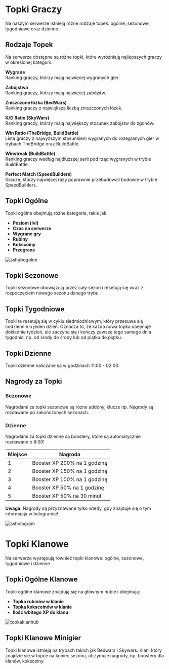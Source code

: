 # Topki Graczy
Na naszym serwerze istnieją różne rodzaje topek: ogólne, sezonowe, tygodniowe oraz dzienne.

## Rodzaje Topek
Na serwerze dostępne są różne topki, które wyróżniają najlepszych graczy w określonej kategorii.

**Wygrane**  
Ranking graczy, którzy mają najwięcej wygranych gier.

**Zabójstwa**  
Ranking graczy, którzy mają najwięcej zabójstw.

**Zniszczone łóżka (BedWars)**  
Ranking graczy z największą liczbą zniszczonych łóżek.

**K/D Ratio (SkyWars)**  
Ranking graczy, którzy mają największy stosunek zabójstw do zgonów.

**Win Ratio (TheBridge, BuildBattle)**  
Lista graczy z najwyższym stosunkiem wygranych do rozegranych gier w trybach TheBridge oraz BuildBattle.

**Winstreak (BuildBattle)**  
Ranking graczy według najdłuższej serii pod rząd wygranych w trybie BuildBattle.

**Perfect Match (SpeedBuilders)**  
Gracze, którzy najwięcej razy poprawnie przebudowali budowle w trybie SpeedBuilders.

## Topki Ogólne
Topki ogólne obejmują różne kategorie, takie jak:

- **Poziom (lvl)**
- **Czas na serwerze**
- **Wygrane gry**
- **Rubiny**
- **Kokscoiny**
- **Przegrane**

![sshubogolne](#)

## Topki Sezonowe
Topki sezonowe obowiązują przez cały sezon i resetują się wraz z rozpoczęciem nowego sezonu danego trybu.

## Topki Tygodniowe
Topki te resetują się w cyklu siedmiodniowym, który przesuwa się codziennie o jeden dzień. Oznacza to, że każda nowa topka obejmuje dokładnie tydzień, ale zaczyna się i kończy zawsze tego samego dnia tygodnia, np. od środy do środy lub od piątku do piątku.

## Topki Dzienne
Topki dzienne naliczane są w godzinach 11:00 - 02:00.

## Nagrody za Topki

### **Sezonowe**
Nagrodami za topki sezonowe są różne addony, klucze itp. Nagrody są rozdawane po zakończonych sezonach.

### **Dzienne**
Nagrodami za topki dzienne są boostery, które są automatycznie rozdawane o 8:00!

| Miejsce | Nagroda                         |
|---------|---------------------------------|
| 1       | Booster XP 200% na 1 godzinę    |
| 2       | Booster XP 150% na 1 godzinę    |
| 3       | Booster XP 100% na 1 godzinę    |
| 4       | Booster XP 50% na 1 godzinę     |
| 5       | Booster XP 50% na 30 minut      |

**Uwaga**: Nagrody są przyznawane tylko wtedy, gdy znajduje się o tym informacja w hologramie!

![sshologram](#)

# Topki Klanowe
Na serwerze występują również topki klanowe: ogólne, sezonowe, tygodniowe i dzienne.

## Topki Ogólne Klanowe
Topki ogólne klanowe znajdują się na głównym hubie i obejmują:

- **Topka rubinów w klanie**
- **Topka kokscoinów w klanie**
- **Ilość wbitego XP do klanu**

![topkaklanhub](#)

## Topki Klanowe Minigier
Topki klanowe istnieją na trybach takich jak Bedwars i Skywars. Klan, który znajdzie się w topce na koniec sezonu, otrzymuje nagrody, np. boostery dla klanów, kokscoiny.
